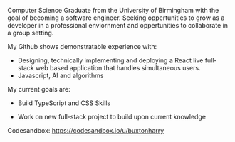 Computer Science Graduate from the University of Birmingham with the goal of becoming a software engineer. Seeking oppertunities to grow as a developer in a professional enviornment and oppertunities to collaborate in a group setting.


My Github shows demonstratable experience with: 

- Designing, technically implementing and deploying a React live full-stack web based application that handles simultaneous users.
- Javascript, AI and algorithms

My current goals are: 

- Build TypeScript and CSS Skills

- Work on new full-stack project to build upon current knowledge


Codesandbox: https://codesandbox.io/u/buxtonharry
